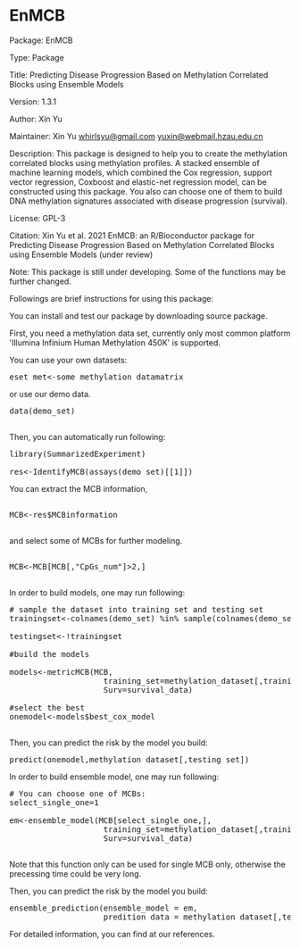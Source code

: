 # EnMCB
Package: EnMCB

Type: Package

Title: Predicting Disease Progression Based on Methylation Correlated Blocks using Ensemble Models
        
Version: 1.3.1

Author: Xin Yu

Maintainer: Xin Yu <whirlsyu@gmail.com> <yuxin@webmail.hzau.edu.cn>

Description: This package is designed to help you to create the methylation correlated blocks using methylation profiles. A stacked ensemble of machine learning models, which combined the Cox regression, support vector regression, Coxboost and elastic-net regression model, can be constructed using this package. You also can choose one of them to build DNA methylation signatures associated with disease progression (survival).

License: GPL-3

Citation:
Xin Yu et al. 2021 EnMCB: an R/Bioconductor package for Predicting Disease Progression Based on Methylation Correlated Blocks using Ensemble Models (under review)

Note: This package is still under developing. Some of the functions may be further changed.

Followings are brief instructions for using this package:

You can install and test our package by downloading source package.

First, you need a methylation data set, currently only most common platform 'Illumina Infinium Human Methylation 450K' is supported.

You can use your own datasets:

<pre>
eset_met<-some_methylation_datamatrix
</pre>

or use our demo data.

<pre>
data(demo_set)

</pre>


Then, you can automatically run following:

<pre>
library(SummarizedExperiment)

res<-IdentifyMCB(assays(demo_set)[[1]])
</pre>

You can extract the MCB information,

<pre>

MCB<-res$MCBinformation

</pre>

and select some of MCBs for further modeling.

<pre>

MCB<-MCB[MCB[,"CpGs_num"]>2,]

</pre>

In order to build models, one may run following:

<pre>
# sample the dataset into training set and testing set
trainingset<-colnames(demo_set) %in% sample(colnames(demo_set),0.6*length(colnames(demo_set)))

testingset<-!trainingset

#build the models

models<-metricMCB(MCB,
                    training_set=methylation_dataset[,training_set],
                    Surv=survival_data)

#select the best
onemodel<-models$best_cox_model

</pre>                    

Then, you can predict the risk by the model you build:

<pre>
predict(onemodel,methylation_dataset[,testing_set])
</pre>

In order to build ensemble model, one may run following:

<pre>
# You can choose one of MCBs:
select_single_one=1

em<-ensemble_model(MCB[select_single_one,],
                    training_set=methylation_dataset[,training_set],
                    Surv=survival_data)
                    
</pre>
Note that this function only can be used for single MCB only, otherwise the precessing time could be very long.

Then, you can predict the risk by the model you build:

<pre>
ensemble_prediction(ensemble_model = em,
                    predition_data = methylation_dataset[,testing_set])
</pre>

For detailed information, you can find at our references.

